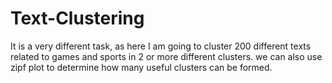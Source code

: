 # Text-Clustering
It is a very different task, as here I am going to cluster 200 different texts related to games and sports in 2 or more different clusters. we can also use zipf plot to determine how many useful clusters can be formed.
